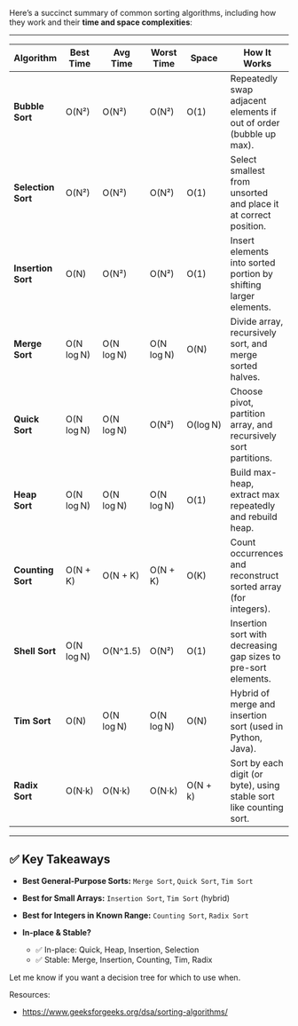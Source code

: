 Here’s a succinct summary of common sorting algorithms, including how they work and their **time and space complexities**:

---

| Algorithm          | Best Time  | Avg Time   | Worst Time | Space    | How It Works                                                        |
| ------------------ | ---------- | ---------- | ---------- | -------- | ------------------------------------------------------------------- |
| **Bubble Sort**    | O(N²)      | O(N²)      | O(N²)      | O(1)     | Repeatedly swap adjacent elements if out of order (bubble up max).  |
| **Selection Sort** | O(N²)      | O(N²)      | O(N²)      | O(1)     | Select smallest from unsorted and place it at correct position.     |
| **Insertion Sort** | O(N)       | O(N²)      | O(N²)      | O(1)     | Insert elements into sorted portion by shifting larger elements.    |
| **Merge Sort**     | O(N log N) | O(N log N) | O(N log N) | O(N)     | Divide array, recursively sort, and merge sorted halves.            |
| **Quick Sort**     | O(N log N) | O(N log N) | O(N²)      | O(log N) | Choose pivot, partition array, and recursively sort partitions.     |
| **Heap Sort**      | O(N log N) | O(N log N) | O(N log N) | O(1)     | Build max-heap, extract max repeatedly and rebuild heap.            |
| **Counting Sort**  | O(N + K)   | O(N + K)   | O(N + K)   | O(K)     | Count occurrences and reconstruct sorted array (for integers).      |
| **Shell Sort**     | O(N log N) | O(N^1.5)   | O(N²)      | O(1)     | Insertion sort with decreasing gap sizes to pre-sort elements.      |
| **Tim Sort**       | O(N)       | O(N log N) | O(N log N) | O(N)     | Hybrid of merge and insertion sort (used in Python, Java).          |
| **Radix Sort**     | O(N·k)     | O(N·k)     | O(N·k)     | O(N + k) | Sort by each digit (or byte), using stable sort like counting sort. |

---

## ✅ Key Takeaways

* **Best General-Purpose Sorts:** `Merge Sort`, `Quick Sort`, `Tim Sort`
* **Best for Small Arrays:** `Insertion Sort`, `Tim Sort` (hybrid)
* **Best for Integers in Known Range:** `Counting Sort`, `Radix Sort`
* **In-place & Stable?**

  * ✅ In-place: Quick, Heap, Insertion, Selection
  * ✅ Stable: Merge, Insertion, Counting, Tim, Radix

Let me know if you want a decision tree for which to use when.


Resources:
- https://www.geeksforgeeks.org/dsa/sorting-algorithms/